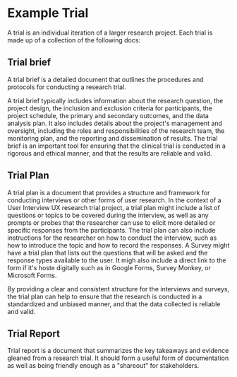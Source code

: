 # Example Trial
A trial is an individual iteration of a larger research project. Each trial is made up of a collection of the following docs:

## Trial brief
A trial brief is a detailed document that outlines the procedures and protocols for conducting a research trial.

A trial brief typically includes information about the research question, the project design, the inclusion and exclusion criteria for participants, the project schedule, the primary and secondary outcomes, and the data analysis plan. It also includes details about the project's management and oversight, including the roles and responsibilities of the research team, the monitoring plan, and the reporting and dissemination of results. The trial brief is an important tool for ensuring that the clinical trial is conducted in a rigorous and ethical manner, and that the results are reliable and valid.

## Trial Plan
A trial plan is a document that provides a structure and framework for conducting interviews or other forms of user research. In the context of a User Interview UX research trial project, a trial plan might include a list of questions or topics to be covered during the interview, as well as any prompts or probes that the researcher can use to elicit more detailed or specific responses from the participants. The trial plan can also include instructions for the researcher on how to conduct the interview, such as how to introduce the topic and how to record the responses. A Survey might have a trial plan that lists out the questions that will be asked and the response types available to the user. It migh also include a direct link to the form if it's hoste digitally such as in Google Forms, Survey Monkey, or Microsoft Forms. 

By providing a clear and consistent structure for the interviews and surveys, the trial plan can help to ensure that the research is conducted in a standardized and unbiased manner, and that the data collected is reliable and valid.

## Trial Report
Trial report is a document that summarizes the key takeaways and evidence gleaned from a research trial. It should form a useful form of documentation as well as being friendly enough as a "shareout" for stakeholders.
